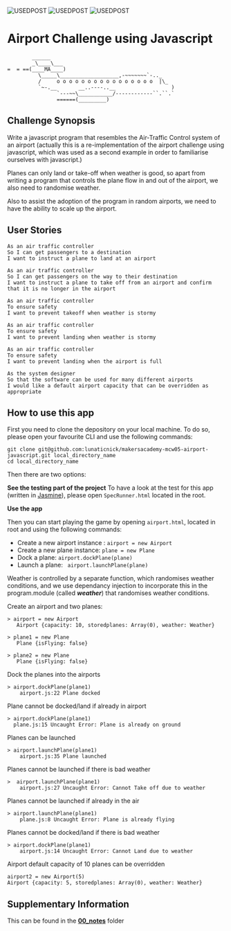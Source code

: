 ![USEDPOST](https://img.shields.io/badge/USES-HTML-green.svg?style=for-the-badge) ![USEDPOST](https://img.shields.io/badge/USES-GIT-orange.svg?style=for-the-badge) ![USEDPOST](https://img.shields.io/badge/USES-Javascript-blue.svg?style=for-the-badge)


Airport Challenge using Javascript
=================

```
        ______
        _\____\___
=  = ==(____MA____)
          \_____\___________________,-~~~~~~~`-.._
          /     o o o o o o o o o o o o o o o o  |\_
          `~-.__       __..----..__                  )
                `---~~\___________/------------``.``.`
                ======(_________)

```

## Challenge Synopsis
Write a javascript program that resembles the Air-Traffic Control system of an airport (actually this is a re-implementation of the airport challenge using javascript, which was used as a second example in order to familiarise ourselves with javascript.)

Planes can only land or take-off when weather is good, so apart from writing a program that controls the plane flow in and out of the airport, we also need to randomise weather.

Also to assist the adoption of the program in random airports, we need to have the ability to scale up the airport.

## User Stories
```
As an air traffic controller
So I can get passengers to a destination
I want to instruct a plane to land at an airport
```
```
As an air traffic controller
So I can get passengers on the way to their destination
I want to instruct a plane to take off from an airport and confirm that it is no longer in the airport
```
```
As an air traffic controller
To ensure safety
I want to prevent takeoff when weather is stormy
```
```
As an air traffic controller
To ensure safety
I want to prevent landing when weather is stormy
```
```
As an air traffic controller
To ensure safety
I want to prevent landing when the airport is full
```
```
As the system designer
So that the software can be used for many different airports
I would like a default airport capacity that can be overridden as appropriate
```

## How to use this app

First you need to clone the depository on your local machine. To do so, please open your favourite CLI and use the following commands:

```
git clone git@github.com:lunaticnick/makersacademy-mcw05-airport-javascript.git local_directory_name
cd local_directory_name
```

Then there are two options:

**See the testing part of the project**
To have a look at the test for this app (written in [Jasmine](https://jasmine.github.io)), please open ```SpecRunner.html``` located in the root.

**Use the app**

Then you can start playing the game by opening ```airport.html```, located in root and using the following commands:

- Create a new airport instance : ```airport = new Airport```
- Create a new plane instance: ```plane = new Plane```
- Dock a plane:  ```airport.dockPlane(plane)```
- Launch a plane: ``` airport.launchPlane(plane)```

Weather is controlled by a separate function, which randomises weather conditions, and we use dependancy injection to incorporate this in the program.module (called ***weather***) that randomises weather conditions.

Create an airport and two planes:
```
> airport = new Airport
   Airport {capacity: 10, storedplanes: Array(0), weather: Weather}

> plane1 = new Plane
   Plane {isFlying: false}

> plane2 = new Plane
   Plane {isFlying: false}
```

Dock the planes into the airports
```
> airport.dockPlane(plane1)
    airport.js:22 Plane docked
```

Plane cannot be docked/land if already in airport
```
> airport.dockPlane(plane1)
  plane.js:15 Uncaught Error: Plane is already on ground
```

Planes can be launched
```
> airport.launchPlane(plane1)
    airport.js:35 Plane launched
```

Planes cannot be launched if there is bad weather
```
>  airport.launchPlane(plane1)
    airport.js:27 Uncaught Error: Cannot Take off due to weather
```

Planes cannot be launched if already in the air
```
> airport.launchPlane(plane1)
    plane.js:8 Uncaught Error: Plane is already flying
```


Planes cannot be docked/land if there is bad weather
```
> airport.dockPlane(plane1)
    airport.js:14 Uncaught Error: Cannot Land due to weather
```

Airport default capacity of 10 planes can be overridden
```
airport2 = new Airport(5)
Airport {capacity: 5, storedplanes: Array(0), weather: Weather}
```

## Supplementary Information
  This can be found in the **[00_notes](https://github.com/lunaticnick/makersacademy-mcw05-airport-javascript/tree/master/00_notes)** folder
